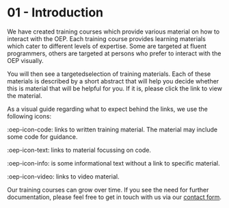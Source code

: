 # 01 - Introduction

We have created training courses which provide various material on how to interact with
the OEP. Each training course provides learning materials which cater to different
levels of expertise. Some are targeted at fluent programmers, others are targeted at
persons who prefer to interact with the OEP visually.

You will then see a targetedselection of training materials. Each of these materials is described by a short
abstract that will help you decide whether this is material that will be helpful for
you. If it is, please click the link to view the material.

As a visual guide regarding what to expect behind the links, we use the following icons:

:oep-icon-code: links to written training material. The material may include some code for guidance.

:oep-icon-text: links to material focussing on code.

:oep-icon-info: is some informational text without a link to specific material.

:oep-icon-video: links to video material.

Our training courses can grow over time. If you see the need for further documentation,
please feel free to get in touch with us via our
[contact form](https://openenergy-platform.org/contact/).
